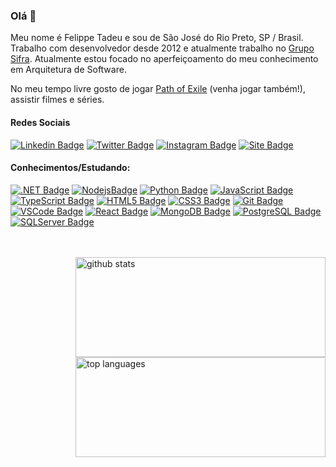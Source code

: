 ### Olá 👋

Meu nome é Felippe Tadeu e sou de São José do Rio Preto, SP / Brasil. Trabalho com desenvolvedor desde 2012 e atualmente trabalho no [Grupo Sifra](https://gruposifra.com.br).
Atualmente estou focado no aperfeiçoamento do meu conhecimento em Arquitetura de Software.

No meu tempo livre gosto de jogar [Path of Exile](https://www.pathofexile.com/) (venha jogar também!), assistir filmes e séries.

#### Redes Sociais
[![Linkedin Badge](https://img.shields.io/badge/-LinkedIn-blue?style=flat&logo=Linkedin&logoColor=white&link=https://www.linkedin.com/in/felippetadeu)](https://www.linkedin.com/in/felippetadeu/)
[![Twitter Badge](https://img.shields.io/badge/-Twitter-1ca0f1?style=flat&labelColor=1ca0f1&logo=twitter&logoColor=white&link=https://twitter.com/felippetadeu)](https://twitter.com/felippetadeu)
[![Instagram Badge](https://img.shields.io/badge/-Instagram-E1306C?style=flat&labelColor=E1306C&logo=instagram&logoColor=white&link=https://instagram.com/felippe_tadeu)](https://instagram.com/felippe_tadeu)
[![Site Badge](https://img.shields.io/website?url=https%3A%2F%2Ffelippetadeu.com.br)](https://felippetadeu.com.br)

#### Conhecimentos/Estudando:

[![.NET Badge](https://img.shields.io/badge/-.NET-007396?style=flat-square&logo=.net)](#)
[![NodejsBadge](https://img.shields.io/badge/-Nodejs-339933?style=flat-square&logo=Node.js&logoColor=white)](#)
[![Python Badge](https://img.shields.io/badge/-Python-3776ab?style=flat-square&logo=Python&logoColor=white)](#)
[![JavaScript Badge](https://img.shields.io/badge/-JavaScript-black?style=flat-square&logo=javascript)](#)
[![TypeScript Badge](https://img.shields.io/badge/-TypeScript-007ACC?style=flat-square&logo=typescript&logoColor=white)](#)
[![HTML5 Badge](https://img.shields.io/badge/-HTML5-E34F26?style=flat-square&logo=html5&logoColor=white)](#)
[![CSS3 Badge](https://img.shields.io/badge/-CSS3-1572B6?style=flat-square&logo=css3)](#)
[![Git Badge](https://img.shields.io/badge/-Git-black?style=flat-square&logo=git)](#)
[![VSCode Badge](https://img.shields.io/badge/-VSCode-007ACC?style=flat-square&logo=visual-studio-code&logoColor=white)](#)
[![React Badge](https://img.shields.io/badge/-React-282c33?style=flat&logo=react&logoColor=61DAFB)](#)
[![MongoDB Badge](https://img.shields.io/badge/-MongoDB-black?style=flat-square&logo=mongodb)](#)
[![PostgreSQL Badge](https://img.shields.io/badge/-PostgreSQL-336791?style=flat-square&logo=postgresql&logoColor=white)](#)
[![SQLServer Badge](https://img.shields.io/badge/-MSSQL-CC2927?style=flat-square&logo=microsoft-sql-server)](#)

<br />
<br />

<img align="right" width="400" height="160em" src="https://github-readme-stats.vercel.app/api?username=felippetadeu&show_icons=true&theme=dark&count_private=true&hide=issues" alt="github stats" />
<img align="right" width="400" height="160em" src="https://github-readme-stats.vercel.app/api/top-langs/?username=felippetadeu&layout=compact&theme=dark" alt="top languages"/> 
